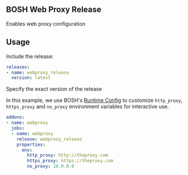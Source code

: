 ## BOSH Web Proxy Release

Enables web proxy configuration

## Usage

Include the release:

```yaml
releases:
- name: webproxy_release
  version: latest
```
Specify the exact version of the release

In this example, we use BOSH's [Runtime Config](https://bosh.io/docs/runtime-config.html) to customize `http_proxy`, `https_proxy` and `no_proxy` environment variables for interactive use.

```yaml
addons:
- name: webproxy
  jobs:
  - name: webproxy
    release: webproxy_release
    properties:
      env:
        http_proxy: http://theproxy.com
        https_proxy: https://theproxy.com
        no_proxy: 10.0.0.0
```
